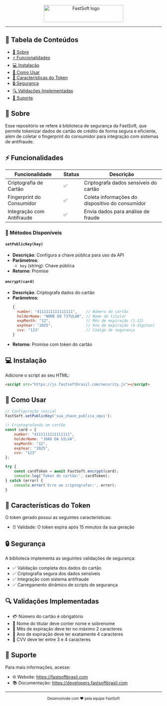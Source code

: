 <p align="center">
  <a href="https://fastsoftbrasil.com" rel="noopener">
    <img width=256px height=55px src="https://cdn.fastsoftbrasil.com/logo.png" alt="FastSoft logo">
  </a>
</p>

---

## 📝 Tabela de Conteúdos

- [🧐 Sobre](#-sobre)
- [⚡ Funcionalidades](#-funcionalidades)
- [💻 Instalação](#-instalação)
- [🚀 Como Usar](#-como-usar)
- [🎫 Características do Token](#-características-do-token)
- [🔒 Segurança](#-segurança)
- [🔍 Validações Implementadas](#-validações-implementadas)
- [💬 Suporte](#-suporte)

## 🧐 Sobre

Esse repositório se refere à biblioteca de segurança da FastSoft, que permite tokenizar dados de cartão de crédito de forma segura e eficiente, além de coletar o fingerprint do consumidor para integração com sistemas de antifraude.

## ⚡ Funcionalidades

| Funcionalidade              | Status | Descrição                                       |
| --------------------------- | ------ | ------------------------------------------------- |
| Criptografia de Cartão     | ✅     | Criptografa dados sensíveis do cartão           |
| Fingerprint do Consumidor   | ✅     | Coleta informações do dispositivo do consumidor |
| Integração com Antifraude | ✅     | Envia dados para análise de fraude               |

### 🔧 Métodos Disponíveis

#### `setPublicKey(key)`

- **Descrição**: Configura a chave pública para uso da API
- **Parâmetros**:
  - `key` (string): Chave pública
- **Retorno**: Promise

#### `encrypt(card)`

- **Descrição**: Criptografa dados do cartão
- **Parâmetros**:
  ```javascript
  {
    number: "4111111111111111",    // Número do cartão
    holderName: "NOME DO TITULAR", // Nome do titular
    expMonth: "12",                // Mês de expiração (1-12)
    expYear: "2025",               // Ano de expiração (4 dígitos)
    cvv: "123"                     // Código de segurança
  }
  ```
- **Retorno**: Promise com token do cartão

## 💻 Instalação

Adicione o script ao seu HTML:

```html
<script src="https://js.fastsoftbrasil.com/security.js"></script>
```

## 🚀 Como Usar

```javascript
// Configuração inicial
FastSoft.setPublicKey('sua_chave_publica_aqui');

// Criptografando um cartão
const card = {
    number: "4111111111111111",
    holderName: "JOAO DA SILVA",
    expMonth: "12",
    expYear: "2025",
    cvv: "123"
};

try {
    const cardToken = await FastSoft.encrypt(card);
    console.log('Token do cartão:', cardToken);
} catch (error) {
    console.error('Erro ao criptografar:', error);
}
```

## 🎫 Características do Token

O token gerado possui as seguintes características:

- ⏰ Validade: O token expira após 15 minutos da sua geração

## 🔒 Segurança

A biblioteca implementa as seguintes validações de segurança:

- ✅ Validação completa dos dados do cartão
- ✅ Criptografia segura dos dados sensíveis
- ✅ Integração com sistema antifraude
- ✅ Carregamento dinâmico de scripts de segurança

## 🔍 Validações Implementadas

- 💳 Número do cartão é obrigatório
- 👤 Nome do titular deve conter nome e sobrenome
- 📅 Mês de expiração deve ter no máximo 2 caracteres
- 📅 Ano de expiração deve ter exatamente 4 caracteres
- 🔐 CVV deve ter entre 3 e 4 caracteres

## 💬 Suporte

Para mais informações, acesse:

- 🌐 Website: https://fastsoftbrasil.com
- 📚 Documentação: https://developers.fastsoftbrasil.com

---

<div align="center">
  <sub>Desenvolvido com ❤️ pela equipe FastSoft</sub>
</div>
